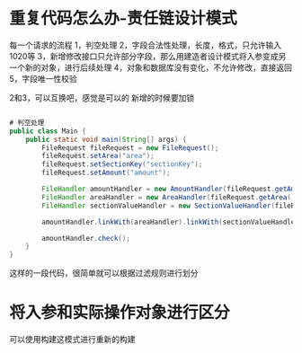 # 重复代码怎么办-责任链设计模式


每一个请求的流程
1，判空处理
2，字段合法性处理，长度，格式，只允许输入1020等
3，新增修改接口只允许部分字段，那么用建造者设计模式将入参变成另一个新的对象，进行后续处理
4，对象和数据库没有变化，不允许修改，直接返回
5，字段唯一性校验

2和3，可以互换吧，感觉是可以的
新增的时候要加锁

```java

# 判空处理
public class Main {
    public static void main(String[] args) {
        FileRequest fileRequest = new FileRequest();
        fileRequest.setArea("area");
        fileRequest.setSectionKey("sectionKey");
        fileRequest.setAmount("amount");

        FileHandler amountHandler = new AmountHandler(fileRequest.getAmount());
        FileHandler areaHandler = new AreaHandler(fileRequest.getArea());
        FileHandler sectionValueHandler = new SectionValueHandler(fileRequest.getSectionKey());

        amountHandler.linkWith(areaHandler).linkWith(sectionValueHandler);

        amountHandler.check();
    }
}

```

这样的一段代码，很简单就可以根据过滤规则进行划分

# 将入参和实际操作对象进行区分
可以使用构建这模式进行重新的构建

